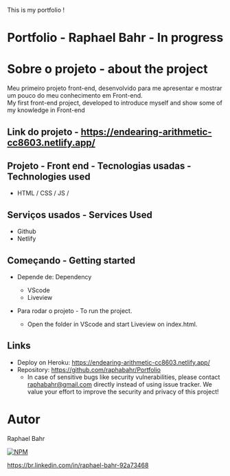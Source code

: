This is my portfolio !

# Portfolio - Raphael Bahr - In progress

# Sobre o projeto - about the project
Meu primeiro projeto front-end, desenvolvido para me apresentar e mostrar um pouco do meu conhecimento em Front-end.
<br>
My first front-end project, developed to introduce myself and show some of my knowledge in Front-end
 
Link do projeto - https://endearing-arithmetic-cc8603.netlify.app/
-----------------------------

## Projeto - Front end - Tecnologias usadas - Technologies used
- HTML / CSS / JS / 

## Serviços usados - Services Used

* Github
* Netlify

## Começando - Getting started

* Depende de: Dependency
  - VScode  
  - Liveview
  
* Para rodar o projeto - To run the project.
  - Open the folder in VScode and start Liveview on index.html. 

## Links
  - Deploy on Heroku: https://endearing-arithmetic-cc8603.netlify.app/
  - Repository: https://github.com/raphabahr/Portfolio
    - In case of sensitive bugs like security vulnerabilities, please contact
      raphabahr@gmail.com directly instead of using issue tracker. We value your effort
      to improve the security and privacy of this project!

# Autor
Raphael Bahr

[![NPM](https://img.shields.io/npm/l/react)](https://github.com/raphabahr/Portfolio/blob/main/LICENCE) 

https://br.linkedin.com/in/raphael-bahr-92a73468

